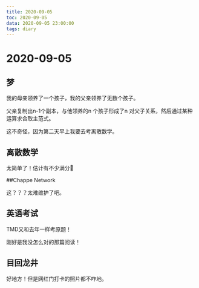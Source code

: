 ```yaml
---
title: 2020-09-05
toc: 2020-09-05
data: 2020-09-05 23:00:00
tags: diary
---
```



# 2020-09-05

## 梦

我的母亲领养了一个孩子，我的父亲领养了无数个孩子。

父亲复制出n-1个副本，与他领养的n 个孩子形成了n 对父子关系，然后通过某种运算求合取主范式。

这不奇怪，因为第二天早上我要去考离散数学。

## 离散数学

太简单了！估计有不少满分💯



##Chappe Network

这？？？太难维护了吧。

## 英语考试

TMD又和去年一样考原题！

刚好是我没怎么对的那篇阅读！



## 目回龙井

好地方！但是网红门打卡的照片都不咋地。

